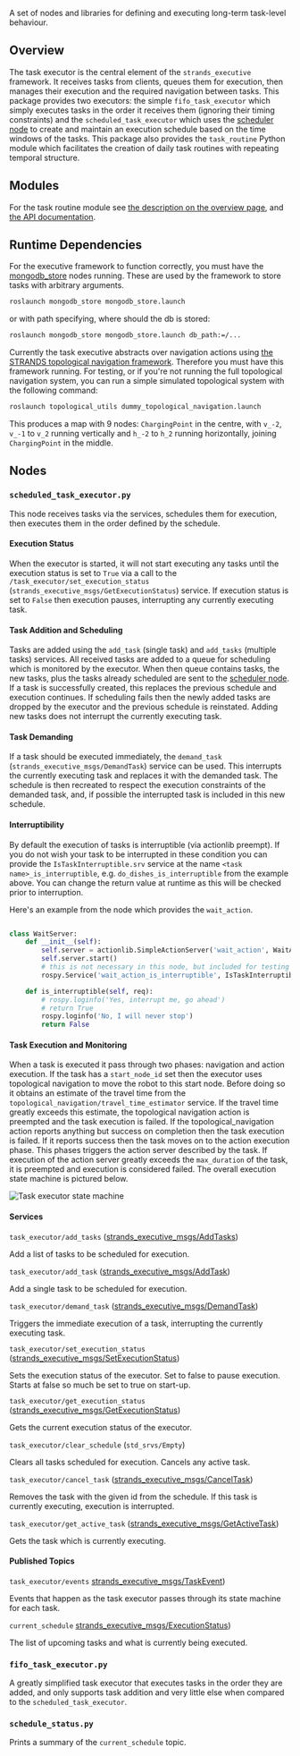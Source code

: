 A set of nodes and libraries for defining and executing long-term task-level behaviour.

## Overview

The task executor is the central element of the `strands_executive` framework. It receives tasks from clients, queues them for execution, then manages their execution and the required navigation between tasks. This package provides two executors: the simple `fifo_task_executor` which simply executes tasks in the order it receives them (ignoring their timing constraints) and the `scheduled_task_executor` which uses the [scheduler node](https://github.com/strands-project/strands_executive/blob/hydro-release/scheduler/README.md) to create and maintain an execution schedule based on the time windows of the tasks. This package also provides the `task_routine` Python module which facilitates the creation of daily task routines with repeating temporal structure. 

## Modules

For the task routine module see [the description on the overview page](https://github.com/strands-project/strands_executive/blob/hydro-release/README.md#creating-a-routine), and [the API documentation](http://strands-project.github.io/strands_executive/task_executor/html/namespacetask__executor_1_1task__routine.html).

## Runtime Dependencies

For the executive framework to function correctly, you must have the [mongodb_store](http://wiki.ros.org/mongodb_store) nodes running. These are used by the framework to store tasks with arbitrary arguments.

```bash
roslaunch mongodb_store mongodb_store.launch
```
or with path specifying, where should the db is stored:

```bash
roslaunch mongodb_store mongodb_store.launch db_path:=/...
```

Currently the task executive abstracts over navigation actions using [the STRANDS topological navigation framework](https://github.com/strands-project/strands_navigation/tree/hydro-devel/topological_navigation). Therefore you must have this framework running. For testing, or if you're not running the full topological navigation system, you can run a simple simulated topological system with the following command:

```bash
roslaunch topological_utils dummy_topological_navigation.launch
```

This produces a map with 9 nodes: `ChargingPoint` in the centre, with `v_-2`, `v_-1` to `v_2` running vertically and `h_-2` to `h_2` running horizontally, joining `ChargingPoint` in the middle.

## Nodes

### `scheduled_task_executor.py`

This node receives tasks via the services, schedules them for execution, then executes them in the order defined by the schedule.

#### Execution Status

When the executor is started, it will not start executing any tasks until the execution status is set to `True` via a call to the `/task_executor/set_execution_status` (`strands_executive_msgs/GetExecutionStatus`) service. If execution status is set to `False` then execution pauses, interrupting any currently executing task. 

#### Task Addition and Scheduling

Tasks are added using the `add_task` (single task) and `add_tasks` (multiple tasks) services. All received tasks are added to a queue for scheduling which is monitored by the executor. When then queue contains tasks, the new tasks, plus the tasks already scheduled are sent to the [scheduler node](https://github.com/strands-project/strands_executive/blob/hydro-release/task_executor/README.md). If a task is successfully created, this replaces the previous schedule and execution continues. If scheduling fails then the newly added tasks are dropped by the executor and the previous schedule is reinstated. Adding new tasks does not interrupt the currently executing task.

#### Task Demanding

If a task should be executed immediately, the `demand_task` (`strands_executive_msgs/DemandTask`) service can be used. This interrupts the currently executing task and replaces it with the demanded task. The schedule is then recreated to respect the execution constraints of the demanded task, and, if possible the interrupted task is included in this new schedule.

#### Interruptibility

By default the execution of tasks is interruptible (via actionlib preempt). If you do not wish your task to be interrupted in these condition you can provide the `IsTaskInterruptible.srv` service at the name `<task name>_is_interruptible`, e.g. `do_dishes_is_interruptible` from the example above. You can change the return value at runtime as this will be checked prior to interruption. 

Here's an example from the node which provides the `wait_action`.

```python

class WaitServer:
    def __init__(self):         
        self.server = actionlib.SimpleActionServer('wait_action', WaitAction, self.execute, False) 
        self.server.start()
        # this is not necessary in this node, but included for testing purposes
        rospy.Service('wait_action_is_interruptible', IsTaskInterruptible, self.is_interruptible)

    def is_interruptible(self, req):
        # rospy.loginfo('Yes, interrupt me, go ahead')
        # return True
        rospy.loginfo('No, I will never stop')
        return False

```

#### Task Execution and Monitoring

When a task is executed it pass through two phases: navigation and action execution. If the task has a `start_node_id` set then the executor uses topological navigation to move the robot to this start node. Before doing so it obtains an estimate of the travel time from the `topological_navigation/travel_time_estimator` service. If the travel time greatly exceeds this estimate, the topological navigation action is preempted and the task execution is failed. If the topological_navigation action reports anything but success on completion then the task execution is failed. If it reports success then the task moves on to the action execution phase. This phases triggers the action server described by the task. If execution of the action server greatly exceeds the `max_duration` of the task, it is preempted and execution is considered failed. The overall execution state machine is pictured below. 

![Task executor state machine](http://strands-project.github.io/strands_executive/images/task_fsm.png)


#### Services

`task_executor/add_tasks` ([strands_executive_msgs/AddTasks](https://github.com/strands-project/strands_executive/blob/hydro-release/strands_executive_msgs/srv/AddTasks.srv)) 
	
Add a list of tasks to be scheduled for execution.


`task_executor/add_task` ([strands_executive_msgs/AddTask](https://github.com/strands-project/strands_executive/blob/hydro-release/strands_executive_msgs/srv/AddTask.srv)) 
	
Add a single task to be scheduled for execution.

`task_executor/demand_task` ([strands_executive_msgs/DemandTask](https://github.com/strands-project/strands_executive/blob/hydro-release/strands_executive_msgs/srv/DemandTask.srv)) 
	
Triggers the immediate execution of a task, interrupting the currently executing task.

`task_executor/set_execution_status` ([strands_executive_msgs/SetExecutionStatus](https://github.com/strands-project/strands_executive/blob/hydro-release/strands_executive_msgs/srv/SetExecutionStatus.srv)) 
	
Sets the execution status of the executor. Set to false to pause execution. Starts at false so much be set to true on start-up.

`task_executor/get_execution_status` ([strands_executive_msgs/GetExecutionStatus](https://github.com/strands-project/strands_executive/blob/hydro-release/strands_executive_msgs/srv/GetExecutionStatus.srv)) 
	
Gets the current execution status of the executor.

`task_executor/clear_schedule` (`std_srvs/Empty`) 
	
Clears all tasks scheduled for execution. Cancels any active task.


`task_executor/cancel_task` ([strands_executive_msgs/CancelTask](https://github.com/strands-project/strands_executive/blob/hydro-release/strands_executive_msgs/srv/CancelTask.srv)) 
	
Removes the task with the given id from the schedule. If this task is currently executing, execution is interrupted.


`task_executor/get_active_task` ([strands_executive_msgs/GetActiveTask](https://github.com/strands-project/strands_executive/blob/hydro-release/strands_executive_msgs/srv/GetActiveTask.srv)) 
	
Gets the task which is currently executing.

#### Published Topics

`task_executor/events` [strands_executive_msgs/TaskEvent](https://github.com/strands-project/strands_executive/blob/hydro-release/strands_executive_msgs/msg/TaskEvent.msg))

Events that happen as the task executor passes through its state machine for each task.

`current_schedule` [strands_executive_msgs/ExecutionStatus](https://github.com/strands-project/strands_executive/blob/hydro-release/strands_executive_msgs/msg/ExecutionStatus.msg))

The list of upcoming tasks and what is currently being executed.



### `fifo_task_executor.py`

A greatly simplified task executor that executes tasks in the order they are added, and only supports task addition and very little else when compared to the `scheduled_task_executor`.

### `schedule_status.py`

Prints a summary of the `current_schedule` topic.
